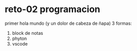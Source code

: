 # reto-02 programacion
primer hola mundo (y un dolor de cabeza de ñapa)
3 formas:
1. block de notas
2. phyton
3. vscode
